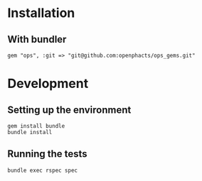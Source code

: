 Installation
============

With bundler
------------

    gem "ops", :git => "git@github.com:openphacts/ops_gems.git"


Development
===========

Setting up the environment
--------------------------

    gem install bundle
    bundle install

Running the tests
-----------------

    bundle exec rspec spec
